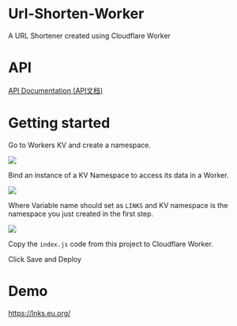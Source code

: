 # Url-Shorten-Worker
A URL Shortener created using Cloudflare Worker

# API

[API Documentation (API文档)](docs/API.md)

# Getting started

Go to Workers KV and create a namespace.

![](docs/kv_create_namespace.png)

Bind an instance of a KV Namespace to access its data in a Worker.

![](docs/worker_settings.jpg)


Where Variable name should set as `LINKS` and KV namespace is the namespace you just created in the first step.

![](docs/worker_kv_binding.png)

Copy the `index.js` code from this project to Cloudflare Worker. 

Click Save and Deploy

# Demo
https://lnks.eu.org/


